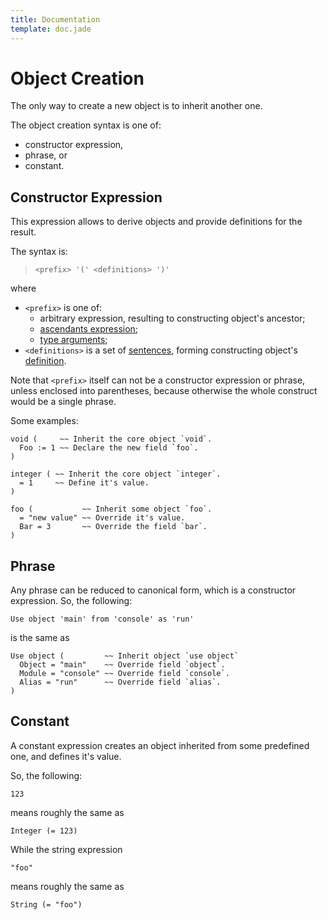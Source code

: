 ```yaml
---
title: Documentation
template: doc.jade
---
```


Object Creation
===============
<!--
Copyright (C) 2010-2013 Ruslan Lopatin.
Permission is granted to copy, distribute and/or modify this document
under the terms of the GNU Free Documentation License, Version 1.3
or any later version published by the Free Software Foundation;
with no Invariant Sections, no Front-Cover Texts, and no Back-Cover Texts.
A copy of the license is included in the section entitled "GNU
Free Documentation License".
-->

The only way to create a new object is to inherit another one.

The object creation syntax is one of:

* constructor expression,
* phrase, or
* constant.


Constructor Expression
----------------------

This expression allows to derive objects and provide definitions for the result.

The syntax is:
> `<prefix> '(' <definitions> ')'`

where

* `<prefix>` is one of:
    * arbitrary expression, resulting to constructing object's ancestor;
    * [ascendants expression](samples.html#ascendants_expression);
    * [type arguments](../core/type_parameters.html#type_arguments);
* `<definitions>` is a set of [sentences](/docs/sentences/index.html), forming
  constructing object's [definition](definition.html).

Note that `<prefix>` itself can not be a constructor expression or phrase,
unless enclosed into parentheses, because otherwise the whole construct would be
a single phrase.

Some examples:
```o42a
void (     ~~ Inherit the core object `void`.
  Foo := 1 ~~ Declare the new field `foo`.
)
```

```o42a
integer ( ~~ Inherit the core object `integer`.
  = 1     ~~ Define it's value.
)
```

```o42a
foo (           ~~ Inherit some object `foo`.
  = "new value" ~~ Override it's value.
  Bar = 3       ~~ Override the field `bar`. 
)
```


Phrase
------

Any phrase can be reduced to canonical form, which is a constructor expression. So, the following:
```o42a
Use object 'main' from 'console' as 'run'
```

is the same as
```o42a
Use object (         ~~ Inherit object `use object`
  Object = "main"    ~~ Override field `object`.
  Module = "console" ~~ Override field `console`.
  Alias = "run"      ~~ Override field `alias`.
)
```


Constant
--------

A constant expression creates an object inherited from some predefined one,
and defines it's value.

So, the following:
```o42a
123
```

means roughly the same as
```o42a
Integer (= 123)
```

While the string expression
```o42a
"foo"
```

means roughly the same as
```o42a
String (= "foo")
```
